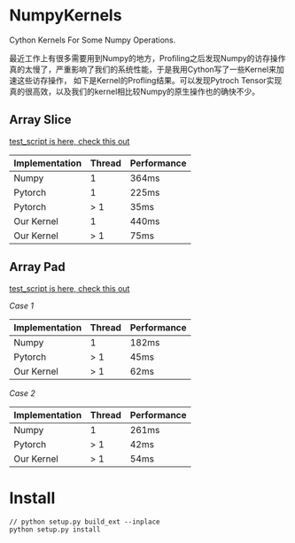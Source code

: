 # NumpyKernels
Cython Kernels For Some Numpy Operations. 

最近工作上有很多需要用到Numpy的地方，Profiling之后发现Numpy的访存操作真的太慢了，严重影响了我们的系统性能，于是我用Cython写了一些Kernel来加速这些访存操作，
如下是Kernel的Profling结果。可以发现Pytroch Tensor实现真的很高效，以及我们的kernel相比较Numpy的原生操作也的确快不少。

## Array Slice
[test_script is here, check this out](tests/test_slice.py)

|Implementation|Thread|Performance|
|---|---|---|
|Numpy|1|364ms|
|Pytorch|1|225ms|
|Pytorch|\> 1|35ms|
|Our Kernel|1|440ms|
|Our Kernel|\> 1|75ms|

## Array Pad
[test_script is here, check this out](tests/test_pad.py)

*Case 1*

|Implementation|Thread|Performance|
|---|---|---|
|Numpy|1|182ms|
|Pytorch|\> 1|45ms|
|Our Kernel|\> 1|62ms|

*Case 2*

|Implementation|Thread|Performance|
|---|---|---|
|Numpy|1|261ms|
|Pytorch|\> 1|42ms|
|Our Kernel|\> 1|54ms|

# Install

    // python setup.py build_ext --inplace
    python setup.py install
